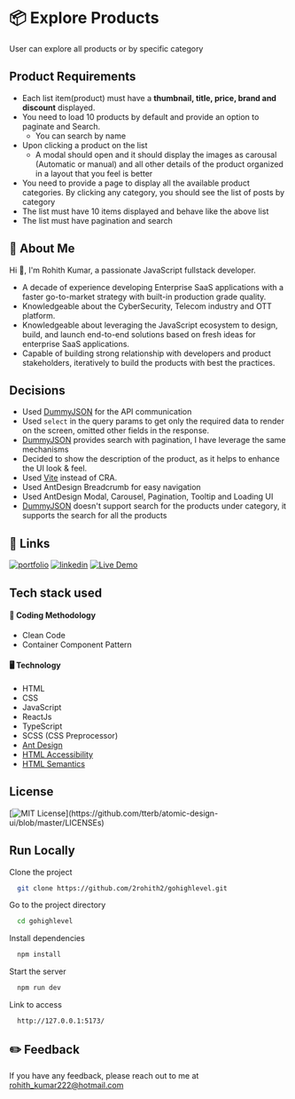 # 📦 Explore Products

User can explore all products or by specific category

## Product Requirements

- Each list item(product) must have a **thumbnail, title, price, brand and discount** displayed.
- You need to load 10 products by default and provide an option to paginate and Search.
  - You can search by name
- Upon clicking a product on the list
  - A modal should open and it should display the images as carousal (Automatic or manual) and all other details of the product organized in a layout that you feel is better
- You need to provide a page to display all the available product categories. By clicking any
  category, you should see the list of posts by category
- The list must have 10 items displayed and behave like the above list
- The list must have pagination and search

## 🚀 About Me

Hi 👋, I'm Rohith Kumar, a passionate JavaScript fullstack developer.

- A decade of experience developing Enterprise SaaS applications with a faster go-to-market strategy with built-in production grade quality.
- Knowledgeable about the CyberSecurity, Telecom industry and OTT platform.
- Knowledgeable about leveraging the JavaScript ecosystem to design, build, and launch end-to-end solutions based on fresh ideas for enterprise SaaS applications.
- Capable of building strong relationship with developers and product stakeholders, iteratively to build the products with best the practices.

## Decisions

- Used [DummyJSON](https://dummyjson.com/) for the API communication
- Used `select` in the query params to get only the required data to render on the screen, omitted other fields in the response.
- [DummyJSON](https://dummyjson.com/) provides search with pagination, I have leverage the same mechanisms
- Decided to show the description of the product, as it helps to enhance the UI look & feel.
- Used [Vite](https://vitejs.dev/) instead of CRA.
- Used AntDesign Breadcrumb for easy navigation
- Used AntDesign Modal, Carousel, Pagination, Tooltip and Loading UI
- [DummyJSON](https://dummyjson.com/) doesn't support search for the products under category, it supports the search for all the products

## 🔗 Links

[![portfolio](https://img.shields.io/badge/my_portfolio-000?style=for-the-badge&logo=ko-fi&logoColor=white)](https://github.com/2rohith2)
[![linkedin](https://img.shields.io/badge/linkedin-0A66C2?style=for-the-badge&logo=linkedin&logoColor=white)](http://in.linkedin.com/in/2rohith2)
[![Live Demo](https://img.shields.io/badge/Live-Demo-green)](https://2rohith2.ml/products)

## Tech stack used

#### 🔦 Coding Methodology

- Clean Code
- Container Component Pattern

#### 🖥️ Technology

- HTML
- CSS
- JavaScript
- ReactJs
- TypeScript
- SCSS (CSS Preprocessor)
- [Ant Design](https://ant.design/)
- [HTML Accessibility](https://developer.mozilla.org/en-US/docs/Learn/Accessibility/HTML)
- [HTML Semantics](https://developer.mozilla.org/en-US/docs/Glossary/Semantics#semantic_elements)

## License

[![MIT License](https://img.shields.io/apm/l/atomic-design-ui.svg?)](https://github.com/tterb/atomic-design-ui/blob/master/LICENSEs)

## Run Locally

Clone the project

```bash
  git clone https://github.com/2rohith2/gohighlevel.git
```

Go to the project directory

```bash
  cd gohighlevel
```

Install dependencies

```bash
  npm install
```

Start the server

```bash
  npm run dev
```

Link to access

```bash
  http://127.0.0.1:5173/
```

## ✏️ Feedback

If you have any feedback, please reach out to me at rohith_kumar222@hotmail.com
